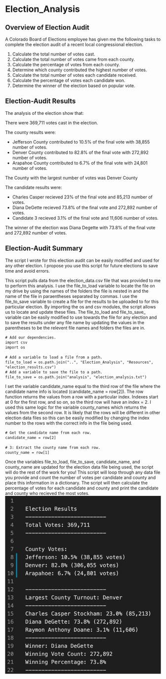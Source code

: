 # Election_Analysis

## Overview of Election Audit
A Colorado Board of Elections employee has given me the following tasks to complete the election audit of a recent local congressional election.

1. Calculate the total number of votes cast.
2. Calculate the total number of votes came from each county.
3. Calculate the percentage of votes from each county.
4. Determine which county contributed the highest number of votes.
5. Calculate the total number of votes each candidate received.
6. Calculate the percentage of votes each candidate won.
7. Determine the winner of the election based on popular vote.

## Election-Audit Results
The analysis of the election show that:

There were 369,711 votes cast in the election.

The county results were:
- Jefferson County contributed to 10.5% of the final vote with 38,855 number of votes.
- Denver County contributed to 82.8% of the final vote with 272,892 number of votes.
- Arapahoe County contributed to 6.7% of the final vote with 24,801 number of votes.

The County with the largest number of votes was Denver County

The candidate results were:
- Charles Casper recieved 23% of the final vote and 85,213 number of votes.
- Diana DeGette recieved 73.8% of the final vote and 272,892 number of votes.
- Candidate 3 recieved 3.1% of the final vote and 11,606 number of votes.
 
 The winner of the election was Diana Degette with 73.8% of the final vote and 272,892 number of votes.

## Election-Audit Summary
The script I wrote for this election audit can be easily modified and used for any other election. I propose you use this script for future elections to save time and avoid errors.

This script pulls data from the election_data.csv file that was provided to me to perform this analysis. I use the file_to_load variable to locate the file on my drive by using the names of the folders the file is nested in and the name of the file in paraentheses separated by commas. I use the file_to_save variable to create a file for the results to be uploaded to for this particular election. By importing the os and csv modules, the script allows us to locate and update these files. The file_to_load and file_to_save_ variable can be easily modified to use towards the file for any election and to save the results under any file name by updating the values in the parentheses to be the relevent file names and folders the files are in.

```
# Add our dependencies.
import csv
import os

# Add a variable to load a file from a path.
file_to_load = os.path.join("..", "Election_Analysis", "Resources", "election_results.csv")
# Add a variable to save the file to a path.
file_to_save = os.path.join("analysis", "election_analysis.txt")
```

I set the variable candidate_name equal to the third row of the file where the candidate name info is located (candidate_name = row[2]). The row function returns the values from a row with a particular index. Indexes start at 0 for the first row, and so on, so the third row will have an index = 2. I used this same logic for the variable county_names which returns the values from the second row. It is likely that the rows will be different in other election data files so this can be easily modified by changing the index number to the rows with the correct info in the file being used.

```
# Get the candidate name from each row.
candidate_name = row[2]

# 3: Extract the county name from each row.
county_name = row[1]
```

Once the variables file_to_load, file_to_save, candidate_name, and county_name are updated for the election data file being used, the script will do the rest of the work for you! This script will loop through any data file you provide and count the number of votes per candidate and county and place this information in a dictionary. The script will then calculate the percentage of votes for each candidate and county and print the candidate and county who recieved the most votes.<br/>
![SS of Text File](https://github.com/cailynjmiller/Election_Analysis/blob/main/Resources/Screen%20Shot%202021-01-08%20at%205.37.26%20PM.png)<br/>
